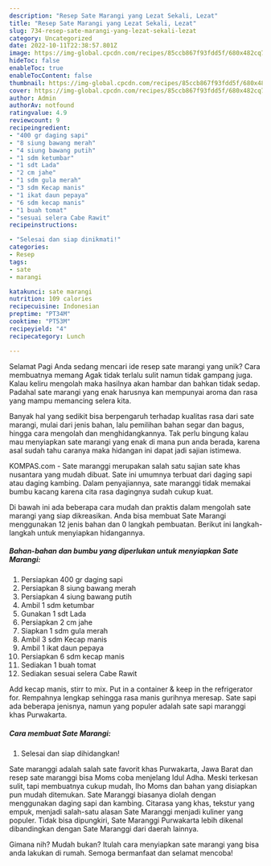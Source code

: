 ```yaml
---
description: "Resep Sate Marangi yang Lezat Sekali, Lezat"
title: "Resep Sate Marangi yang Lezat Sekali, Lezat"
slug: 734-resep-sate-marangi-yang-lezat-sekali-lezat
category: Uncategorized
date: 2022-10-11T22:38:57.801Z
image: https://img-global.cpcdn.com/recipes/85ccb867f93fdd5f/680x482cq70/sate-marangi-foto-resep-utama.jpg
hideToc: false
enableToc: true
enableTocContent: false
thumbnail: https://img-global.cpcdn.com/recipes/85ccb867f93fdd5f/680x482cq70/sate-marangi-foto-resep-utama.jpg
cover: https://img-global.cpcdn.com/recipes/85ccb867f93fdd5f/680x482cq70/sate-marangi-foto-resep-utama.jpg
author: Admin
authorAv: notfound
ratingvalue: 4.9
reviewcount: 9
recipeingredient:
- "400 gr daging sapi"
- "8 siung bawang merah"
- "4 siung bawang putih"
- "1 sdm ketumbar"
- "1 sdt Lada"
- "2 cm jahe"
- "1 sdm gula merah"
- "3 sdm Kecap manis"
- "1 ikat daun pepaya"
- "6 sdm kecap manis"
- "1 buah tomat"
- "sesuai selera Cabe Rawit"
recipeinstructions:

- "Selesai dan siap dinikmati!"
categories:
- Resep
tags:
- sate
- marangi

katakunci: sate marangi 
nutrition: 109 calories
recipecuisine: Indonesian
preptime: "PT34M"
cooktime: "PT53M"
recipeyield: "4"
recipecategory: Lunch

---
```



Selamat Pagi Anda sedang mencari ide resep sate marangi yang unik? Cara membuatnya memang Agak tidak terlalu sulit namun tidak gampang juga. Kalau keliru mengolah maka hasilnya akan hambar dan bahkan tidak sedap. Padahal sate marangi yang enak harusnya kan mempunyai aroma dan rasa yang mampu memancing selera kita.


Banyak hal yang sedikit bisa berpengaruh terhadap kualitas rasa dari sate marangi, mulai dari jenis bahan, lalu pemilihan bahan segar dan bagus, hingga cara mengolah dan menghidangkannya. Tak perlu bingung kalau mau menyiapkan sate marangi yang enak di mana pun anda berada, karena asal sudah tahu caranya maka hidangan ini dapat jadi sajian istimewa.

KOMPAS.com - Sate maranggi merupakan salah satu sajian sate khas nusantara yang mudah dibuat. Sate ini umumnya terbuat dari daging sapi atau daging kambing. Dalam penyajiannya, sate maranggi tidak memakai bumbu kacang karena cita rasa dagingnya sudah cukup kuat.


Di bawah ini ada beberapa cara mudah dan praktis dalam mengolah sate marangi yang siap dikreasikan. Anda bisa membuat Sate Marangi menggunakan 12 jenis bahan dan 0 langkah pembuatan. Berikut ini langkah-langkah untuk menyiapkan hidangannya.

<!--inarticleads1-->

##### Bahan-bahan dan bumbu yang diperlukan untuk menyiapkan Sate Marangi:

1. Persiapkan 400 gr daging sapi
1. Persiapkan 8 siung bawang merah
1. Persiapkan 4 siung bawang putih
1. Ambil 1 sdm ketumbar
1. Gunakan 1 sdt Lada
1. Persiapkan 2 cm jahe
1. Siapkan 1 sdm gula merah
1. Ambil 3 sdm Kecap manis
1. Ambil 1 ikat daun pepaya
1. Persiapkan 6 sdm kecap manis
1. Sediakan 1 buah tomat
1. Sediakan sesuai selera Cabe Rawit


Add kecap manis, stirr to mix. Put in a container &amp; keep in the refrigerator for. Rempahnya lengkap sehingga rasa manis gurihnya meresap. Sate sapi ada beberapa jenisnya, namun yang populer adalah sate sapi maranggi khas Purwakarta. 

<!--inarticleads2-->

##### Cara membuat Sate Marangi:


1. Selesai dan siap dihidangkan!

Sate maranggi adalah salah sate favorit khas Purwakarta, Jawa Barat dan resep sate maranggi bisa Moms coba menjelang Idul Adha. Meski terkesan sulit, tapi membuatnya cukup mudah, lho Moms dan bahan yang disiapkan pun mudah ditemukan. Sate Maranggi biasanya diolah dengan menggunakan daging sapi dan kambing. Citarasa yang khas, tekstur yang empuk, menjadi salah-satu alasan Sate Maranggi menjadi kuliner yang populer. Tidak bisa dipungkiri, Sate Maranggi Purwakarta lebih dikenal dibandingkan dengan Sate Maranggi dari daerah lainnya. 

Gimana nih? Mudah bukan? Itulah cara menyiapkan sate marangi yang bisa anda lakukan di rumah. Semoga bermanfaat dan selamat mencoba!
